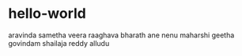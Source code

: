 # hello-world
aravinda sametha veera raaghava
bharath ane nenu
maharshi
geetha govindam
shailaja reddy alludu
